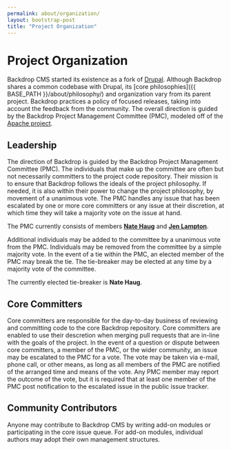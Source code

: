 ```yaml
---
permalink: about/organization/
layout: bootstrap-post
title: "Project Organization"
---
```


# Project Organization

Backdrop CMS started its existence as a fork of [Drupal](http://drupal.org). Although Backdrop shares a common codebase with Drupal, its [core philosophies]({{ BASE_PATH }}/about/philosophy/) and organization vary from its parent project. Backdrop practices a policy of focused releases, taking into account the feedback from the community. The overall direction is guided by the Backdrop Project Management Committee (PMC), modeled off of the [Apache project](http://www.apache.org/dev/pmc.html).

## Leadership

The direction of Backdrop is guided by the Backdrop Project Management Committee (PMC). The individuals that make up the committee are often but not necessarily committers to the project code repository. Their mission is to ensure that Backdrop follows the ideals of the project philosophy. If needed, it is also within their power to change the project philosophy, by movement of a unanimous vote. The PMC handles any issue that has been escalated by one or more core committers or any issue at their discretion, at which time they will take a majority vote on the issue at hand.

The PMC currently consists of members [**Nate Haug**](https://github.com/quicksketch) and [**Jen Lampton**](https://github.com/jenlampton).

Additional individuals may be added to the committee by a unanimous vote from the PMC. Individuals may be removed from the committee by a simple majority vote. In the event of a tie within the PMC, an elected member of the PMC may break the tie. The tie-breaker may be elected at any time by a majority vote of the committee.

The currently elected tie-breaker is **Nate Haug**.

## Core Committers

Core committers are responsible for the day-to-day business of reviewing and committing code to the core Backdrop repository. Core committers are enabled to use their descretion when merging pull requests that are in-line with the goals of the project. In the event of a question or dispute between core committers, a member of the PMC, or the wider community, an issue may be escalated to the PMC for a vote. The vote may be taken via e-mail, phone call, or other means, as long as all members of the PMC are notified of the arranged time and means of the vote. Any PMC member may report the outcome of the vote, but it is required that at least one member of the PMC post notification to the escalated issue in the public issue tracker.

## Community Contributors

Anyone may contribute to Backdrop CMS by writing add-on modules or participating in the core issue queue. For add-on modules, individual authors may adopt their own management structures.


